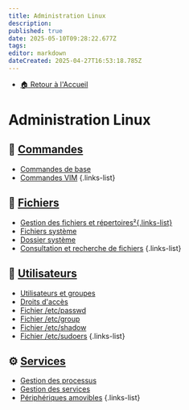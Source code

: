 ```yaml
---
title: Administration Linux
description: 
published: true
date: 2025-05-10T09:28:22.677Z
tags: 
editor: markdown
dateCreated: 2025-04-27T16:53:18.785Z
---
```


- [🏠 Retour à l'Accueil](/)

# Administration Linux

## 📘 [Commandes](/Administration-Linux/Commandes)
- [Commandes de base](/Administration-Linux/Commandes/Commandes_base)
- [Commandes VIM](/Administration-Linux/Commandes/Commandes_VIM)
{.links-list}

## 📁 [Fichiers](/Administration-Linux/Fichiers)
- [Gestion des fichiers et répertoires²{.links-list}](/Administration-Linux/Fichiers/Gestion_fichiers_repertoires)
- [Fichiers système](/Administration-Linux/Fichiers/Fichiers_systeme)
- [Dossier système](/Administration-Linux/Fichiers/Dossier_systeme)
- [Consultation et recherche de fichiers](/Administration-Linux/Fichiers/Consultation_recherche_fichiers)
{.links-list}

## 👥 [Utilisateurs](/Administration-Linux/Utilisateurs)
- [Utilisateurs et groupes](/Administration-Linux/Utilisateurs/Utilisateurs_groupes)
- [Droits d'accès](/Administration-Linux/Utilisateurs/Droits_acces)
- [Fichier /etc/passwd](/Administration-Linux/Utilisateurs/Etc_passwd)
- [Fichier /etc/group](/Administration-Linux/Utilisateurs/Etc_group)
- [Fichier /etc/shadow](/Administration-Linux/Utilisateurs/Etc_shadow)
- [Fichier /etc/sudoers](/Administration-Linux/Utilisateurs/Etc_sudoers)
{.links-list}

## ⚙️ [Services](/Administration-Linux/Services)
- [Gestion des processus](/Administration-Linux/Services/Gestion_processus)
- [Gestion des services](/Administration-Linux/Services/Gestion_services)
- [Périphériques amovibles](/Administration-Linux/Services/Peripheriques_amovibles)
{.links-list}